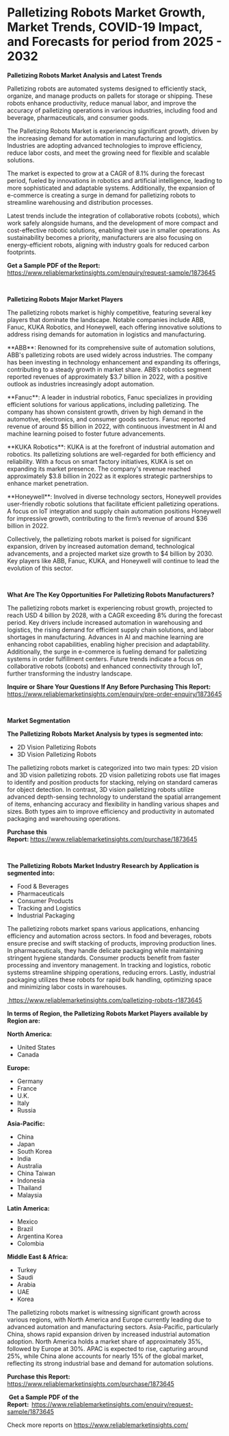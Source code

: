 <p><h1>Palletizing Robots Market Growth, Market Trends, COVID-19 Impact, and Forecasts for period from 2025 - 2032</h1></p><p><strong>Palletizing Robots Market Analysis and Latest Trends</strong></p>
<p><p>Palletizing robots are automated systems designed to efficiently stack, organize, and manage products on pallets for storage or shipping. These robots enhance productivity, reduce manual labor, and improve the accuracy of palletizing operations in various industries, including food and beverage, pharmaceuticals, and consumer goods. </p><p>The Palletizing Robots Market is experiencing significant growth, driven by the increasing demand for automation in manufacturing and logistics. Industries are adopting advanced technologies to improve efficiency, reduce labor costs, and meet the growing need for flexible and scalable solutions. </p><p>The market is expected to grow at a CAGR of 8.1% during the forecast period, fueled by innovations in robotics and artificial intelligence, leading to more sophisticated and adaptable systems. Additionally, the expansion of e-commerce is creating a surge in demand for palletizing robots to streamline warehousing and distribution processes. </p><p>Latest trends include the integration of collaborative robots (cobots), which work safely alongside humans, and the development of more compact and cost-effective robotic solutions, enabling their use in smaller operations. As sustainability becomes a priority, manufacturers are also focusing on energy-efficient robots, aligning with industry goals for reduced carbon footprints.</p></p>
<p><strong>Get a Sample PDF of the Report:&nbsp;</strong> <a href="https://www.reliablemarketinsights.com/enquiry/request-sample/1873645?utm_campaign=2311&utm_medium=2&utm_source=Github&utm_content=ia&utm_term=16022025&utm_id=palletizing-robots">https://www.reliablemarketinsights.com/enquiry/request-sample/1873645</a></p>
<p>&nbsp;</p>
<p><strong>Palletizing Robots Major Market Players</strong></p>
<p><p>The palletizing robots market is highly competitive, featuring several key players that dominate the landscape. Notable companies include ABB, Fanuc, KUKA Robotics, and Honeywell, each offering innovative solutions to address rising demands for automation in logistics and manufacturing.</p><p>**ABB**: Renowned for its comprehensive suite of automation solutions, ABB's palletizing robots are used widely across industries. The company has been investing in technology enhancement and expanding its offerings, contributing to a steady growth in market share. ABB’s robotics segment reported revenues of approximately $3.7 billion in 2022, with a positive outlook as industries increasingly adopt automation.</p><p>**Fanuc**: A leader in industrial robotics, Fanuc specializes in providing efficient solutions for various applications, including palletizing. The company has shown consistent growth, driven by high demand in the automotive, electronics, and consumer goods sectors. Fanuc reported revenue of around $5 billion in 2022, with continuous investment in AI and machine learning poised to foster future advancements.</p><p>**KUKA Robotics**: KUKA is at the forefront of industrial automation and robotics. Its palletizing solutions are well-regarded for both efficiency and reliability. With a focus on smart factory initiatives, KUKA is set on expanding its market presence. The company's revenue reached approximately $3.8 billion in 2022 as it explores strategic partnerships to enhance market penetration.</p><p>**Honeywell**: Involved in diverse technology sectors, Honeywell provides user-friendly robotic solutions that facilitate efficient palletizing operations. A focus on IoT integration and supply chain automation positions Honeywell for impressive growth, contributing to the firm’s revenue of around $36 billion in 2022.</p><p>Collectively, the palletizing robots market is poised for significant expansion, driven by increased automation demand, technological advancements, and a projected market size growth to $4 billion by 2030. Key players like ABB, Fanuc, KUKA, and Honeywell will continue to lead the evolution of this sector.</p></p>
<p>&nbsp;</p>
<p><strong>What Are The Key Opportunities For Palletizing Robots Manufacturers?</strong></p>
<p><p>The palletizing robots market is experiencing robust growth, projected to reach USD 4 billion by 2028, with a CAGR exceeding 8% during the forecast period. Key drivers include increased automation in warehousing and logistics, the rising demand for efficient supply chain solutions, and labor shortages in manufacturing. Advances in AI and machine learning are enhancing robot capabilities, enabling higher precision and adaptability. Additionally, the surge in e-commerce is fueling demand for palletizing systems in order fulfillment centers. Future trends indicate a focus on collaborative robots (cobots) and enhanced connectivity through IoT, further transforming the industry landscape.</p></p>
<p><strong>Inquire or Share Your Questions If Any Before Purchasing This Report:</strong> <a href="https://www.reliablemarketinsights.com/enquiry/pre-order-enquiry/1873645?utm_campaign=2311&utm_medium=2&utm_source=Github&utm_content=ia&utm_term=16022025&utm_id=palletizing-robots">https://www.reliablemarketinsights.com/enquiry/pre-order-enquiry/1873645</a></p>
<p>&nbsp;</p>
<p><strong>Market Segmentation</strong></p>
<p><strong>The Palletizing Robots Market Analysis by types is segmented into:</strong></p>
<p><ul><li>2D Vision Palletizing Robots</li><li>3D Vision Palletizing Robots</li></ul></p>
<p><p>The palletizing robots market is categorized into two main types: 2D vision and 3D vision palletizing robots. 2D vision palletizing robots use flat images to identify and position products for stacking, relying on standard cameras for object detection. In contrast, 3D vision palletizing robots utilize advanced depth-sensing technology to understand the spatial arrangement of items, enhancing accuracy and flexibility in handling various shapes and sizes. Both types aim to improve efficiency and productivity in automated packaging and warehousing operations.</p></p>
<p><strong>Purchase this Report:&nbsp;</strong><a href="https://www.reliablemarketinsights.com/purchase/1873645?utm_campaign=2311&utm_medium=2&utm_source=Github&utm_content=ia&utm_term=16022025&utm_id=palletizing-robots">https://www.reliablemarketinsights.com/purchase/1873645</a></p>
<p>&nbsp;</p>
<p><strong>The Palletizing Robots Market Industry Research by Application is segmented into:</strong></p>
<p><ul><li>Food & Beverages</li><li>Pharmaceuticals</li><li>Consumer Products</li><li>Tracking and Logistics</li><li>Industrial Packaging</li></ul></p>
<p><p>The palletizing robots market spans various applications, enhancing efficiency and automation across sectors. In food and beverages, robots ensure precise and swift stacking of products, improving production lines. In pharmaceuticals, they handle delicate packaging while maintaining stringent hygiene standards. Consumer products benefit from faster processing and inventory management. In tracking and logistics, robotic systems streamline shipping operations, reducing errors. Lastly, industrial packaging utilizes these robots for rapid bulk handling, optimizing space and minimizing labor costs in warehouses.</p></p>
<p><a href="https://www.reliablemarketinsights.com/palletizing-robots-r1873645?utm_campaign=2311&utm_medium=2&utm_source=Github&utm_content=ia&utm_term=16022025&utm_id=palletizing-robots">&nbsp;https://www.reliablemarketinsights.com/palletizing-robots-r1873645</a></p>
<p><strong>In terms of Region, the Palletizing Robots Market Players available by Region are:</strong></p>
<p>
    <p> <strong> North America: </strong>
        <ul>
            <li>United States</li>
            <li>Canada</li>
        </ul>
        </p> 
    <p> <strong> Europe: </strong>
        <ul>
            <li>Germany</li>
            <li>France</li>
            <li>U.K.</li>
            <li>Italy</li>
            <li>Russia</li>
        </ul>
        </p> 
    <p> <strong> Asia-Pacific: </strong>
        <ul>
            <li>China</li>
            <li>Japan</li>
            <li>South Korea</li>
            <li>India</li>
            <li>Australia</li>
            <li>China Taiwan</li>
            <li>Indonesia</li>
            <li>Thailand</li>
            <li>Malaysia</li>
        </ul>
        </p> 
    <p> <strong> Latin America: </strong>
        <ul>
            <li>Mexico</li>
            <li>Brazil</li>
            <li>Argentina Korea</li>
            <li>Colombia</li>
        </ul>
        </p> 
    <p> <strong> Middle East & Africa: </strong>
        <ul>
            <li>Turkey</li>
            <li>Saudi</li>
            <li>Arabia</li>
            <li>UAE</li>
            <li>Korea</li>
        </ul>
    </p>
    </p>
<p><p>The palletizing robots market is witnessing significant growth across various regions, with North America and Europe currently leading due to advanced automation and manufacturing sectors. Asia-Pacific, particularly China, shows rapid expansion driven by increased industrial automation adoption. North America holds a market share of approximately 35%, followed by Europe at 30%. APAC is expected to rise, capturing around 25%, while China alone accounts for nearly 15% of the global market, reflecting its strong industrial base and demand for automation solutions.</p></p>
<p><strong>Purchase this Report: </strong><a href="https://www.reliablemarketinsights.com/purchase/1873645?utm_campaign=2311&utm_medium=2&utm_source=Github&utm_content=ia&utm_term=16022025&utm_id=palletizing-robots">https://www.reliablemarketinsights.com/purchase/1873645</a></p>
<p>&nbsp;<strong>Get a Sample PDF of the Report:&nbsp;&nbsp;</strong><a href="https://www.reliablemarketinsights.com/enquiry/request-sample/1873645?utm_campaign=2311&utm_medium=2&utm_source=Github&utm_content=ia&utm_term=16022025&utm_id=palletizing-robots">https://www.reliablemarketinsights.com/enquiry/request-sample/1873645</a></p>
<p><strong></strong></p>
<p>Check more reports on <a href="https://www.reliablemarketinsights.com/?utm_campaign=2311&utm_medium=2&utm_source=Github&utm_content=ia&utm_term=16022025&utm_id=palletizing-robots">https://www.reliablemarketinsights.com/</a></p>